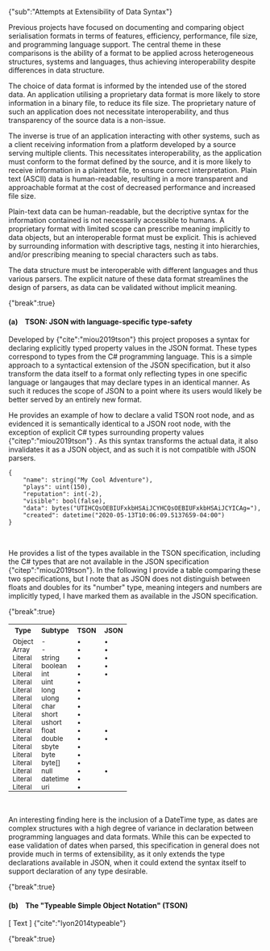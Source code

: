 {"sub":"Attempts at Extensibility of Data Syntax"}

Previous projects have focused on documenting and comparing object serialisation formats in terms of features, efficiency, performance, file size, and programming language support. The central theme in these comparisons is the ability of a format to be applied across heterogeneous structures, systems and languages, thus achieving interoperability despite differences in data structure.

The choice of data format is informed by the intended use of the stored data. An application utilising a proprietary data format is more likely to store information in a binary file, to reduce its file size. The proprietary nature of such an application does not necessitate interoperability, and thus transparency of the source data is a non-issue.

The inverse is true of an application interacting with other systems, such as a client receiving information from a platform developed by a source serving multiple clients. This necessitates interoperability, as the application must conform to the format defined by the source, and it is more likely to receive information in a plaintext file, to ensure correct interpretation. Plain text (ASCII) data is human-readable, resulting in a more transparent and approachable format at the cost of decreased performance and increased file size.

Plain-text data can be human-readable, but the decriptive syntax for the information contained is not necessarily accessible to humans. A proprietary format with limited scope can prescribe meaning implicitly to data objects, but an interoperable format must be explicit. This is achieved by surrounding information with descriptive tags, nesting it into hierarchies, and/or prescribing meaning to special characters such as tabs.

The data structure must be interoperable with different languages and thus various parsers. The explicit nature of these data format streamlines the design of parsers, as data can be validated without implicit meaning.

{"break":true}

#### (a)&emsp;TSON: JSON with language-specific type-safety

Developed by {"cite":"miou2019tson"} this project proposes a syntax for declaring explicitly typed property values in the JSON format. These types correspond to types from the C# programming language. This is a simple approach to a syntactical extension of the JSON specification, but it also transform the data itself to a format only reflecting types in one specific language or langauges that may declare types in an identical manner. As such it reduces the scope of JSON to a point where its users would likely be better served by an entirely new format.

He provides an example of how to declare a valid TSON root node, and as evidenced it is semantically identical to a JSON root node, with the exception of explicit C# types surrounding property values {"citep":"miou2019tson"} . As this syntax transforms the actual data, it also invalidates it as a JSON object, and as such it is not compatible with JSON parsers.

```
{
    "name": string("My Cool Adventure"),
    "plays": uint(150),
    "reputation": int(-2),
    "visible": bool(false),
    "data": bytes("UTIHCQsOEBIUFxkbHSAiJCYHCQsOEBIUFxkbHSAiJCYICAg="),
    "created": datetime("2020-05-13T10:06:09.5137659-04:00")
}
```

<br>

He provides a list of the types available in the TSON specification, including the C# types that are not available in the JSON specification {"citep":"miou2019tson"}. In the following I provide a table comparing these two specifications, but I note that as JSON does not distinguish between floats and doubles for its "number" type, meaning integers and numbers are implicitly typed, I have marked them as available in the JSON specification.

{"break":true}

<table style="width:100%">
<tr><th><sub>Type</sub></th><th><sub>Subtype</sub></th> <th><sub>TSON</sub></th><th><sub>JSON</sub></th></tr>
<tr  style="padding-bottom:0"><td style="padding-bottom:0"><sub>Object</sub></td><td style="padding-bottom:0"><sub>-</sub></td><td style="padding-bottom:0"><sub>•</sub></td><td style="padding-bottom:0"><sub>•</sub></td></tr>
<tr style="padding-bottom:0;padding-top:0;border:none"><td style="padding-bottom:0;padding-top:0;border:none"><sub>Array</sub></td><td style="padding-bottom:0;padding-top:0;border:none"><sub>-</sub></td><td style="padding-bottom:0;padding-top:0;border:none"><sub>•</sub></td><td style="padding-bottom:0;padding-top:0;border:none"><sub>•</sub></td></tr>
<tr style="padding-bottom:0;padding-top:0;border:none"><td style="padding-bottom:0;padding-top:0;border:none"><sub>Literal</sub></td><td style="padding-bottom:0;padding-top:0;border:none"><sub>string</sub></td><td style="padding-bottom:0;padding-top:0;border:none"><sub>•</sub></td><td style="padding-bottom:0;padding-top:0;border:none"><sub>•</sub></td></tr>
<tr style="padding-bottom:0;padding-top:0;border:none"><td style="padding-bottom:0;padding-top:0;border:none"><sub>Literal</sub></td><td style="padding-bottom:0;padding-top:0;border:none"><sub>boolean</sub></td><td style="padding-bottom:0;padding-top:0;border:none"><sub>•</sub></td><td style="padding-bottom:0;padding-top:0;border:none"><sub>•</sub></td></tr>
<tr style="padding-bottom:0;padding-top:0;border:none"><td style="padding-bottom:0;padding-top:0;border:none"><sub>Literal</sub></td><td style="padding-bottom:0;padding-top:0;border:none"><sub>int</sub></td><td style="padding-bottom:0;padding-top:0;border:none"><sub>•</sub></td><td style="padding-bottom:0;padding-top:0;border:none"><sub>•</sub></td></tr>
<tr style="padding-bottom:0;padding-top:0;border:none"><td style="padding-bottom:0;padding-top:0;border:none"><sub>Literal</sub></td><td style="padding-bottom:0;padding-top:0;border:none"><sub>uint</sub></td><td style="padding-bottom:0;padding-top:0;border:none"><sub>•</sub></td><td style="padding-bottom:0;padding-top:0;border:none"><sub></sub></td></tr>
<tr style="padding-bottom:0;padding-top:0;border:none"><td style="padding-bottom:0;padding-top:0;border:none"><sub>Literal</sub></td><td style="padding-bottom:0;padding-top:0;border:none"><sub>long</sub></td><td style="padding-bottom:0;padding-top:0;border:none"><sub>•</sub></td><td style="padding-bottom:0;padding-top:0;border:none"><sub></sub></td></tr>
<tr style="padding-bottom:0;padding-top:0;border:none"><td style="padding-bottom:0;padding-top:0;border:none"><sub>Literal</sub></td><td style="padding-bottom:0;padding-top:0;border:none"><sub>ulong</sub></td><td style="padding-bottom:0;padding-top:0;border:none"><sub>•</sub></td><td style="padding-bottom:0;padding-top:0;border:none"><sub></sub></td></tr>
<tr style="padding-bottom:0;padding-top:0;border:none"><td style="padding-bottom:0;padding-top:0;border:none"><sub>Literal</sub></td><td style="padding-bottom:0;padding-top:0;border:none"><sub>char</sub></td><td style="padding-bottom:0;padding-top:0;border:none"><sub>•</sub></td><td style="padding-bottom:0;padding-top:0;border:none"><sub></sub></td></tr>
<tr style="padding-bottom:0;padding-top:0;border:none"><td style="padding-bottom:0;padding-top:0;border:none"><sub>Literal</sub></td><td style="padding-bottom:0;padding-top:0;border:none"><sub>short</sub></td><td style="padding-bottom:0;padding-top:0;border:none"><sub>•</sub></td><td style="padding-bottom:0;padding-top:0;border:none"><sub></sub></td></tr>
<tr style="padding-bottom:0;padding-top:0;border:none"><td style="padding-bottom:0;padding-top:0;border:none"><sub>Literal</sub></td><td style="padding-bottom:0;padding-top:0;border:none"><sub>ushort</sub></td><td style="padding-bottom:0;padding-top:0;border:none"><sub>•</sub></td><td style="padding-bottom:0;padding-top:0;border:none"><sub></sub></td></tr>
<tr style="padding-bottom:0;padding-top:0;border:none"><td style="padding-bottom:0;padding-top:0;border:none"><sub>Literal</sub></td><td style="padding-bottom:0;padding-top:0;border:none"><sub>float</sub></td><td style="padding-bottom:0;padding-top:0;border:none"><sub>•</sub></td><td style="padding-bottom:0;padding-top:0;border:none"><sub>•</sub></td></tr>
<tr style="padding-bottom:0;padding-top:0;border:none"><td style="padding-bottom:0;padding-top:0;border:none"><sub>Literal</sub></td><td style="padding-bottom:0;padding-top:0;border:none"><sub>double</sub></td><td style="padding-bottom:0;padding-top:0;border:none"><sub>•</sub></td><td style="padding-bottom:0;padding-top:0;border:none"><sub>•</sub></td></tr>
<tr style="padding-bottom:0;padding-top:0;border:none"><td style="padding-bottom:0;padding-top:0;border:none"><sub>Literal</sub></td><td style="padding-bottom:0;padding-top:0;border:none"><sub>sbyte</sub></td><td style="padding-bottom:0;padding-top:0;border:none"><sub>•</sub></td><td style="padding-bottom:0;padding-top:0;border:none"><sub></sub></td></tr>
<tr style="padding-bottom:0;padding-top:0;border:none"><td style="padding-bottom:0;padding-top:0;border:none"><sub>Literal</sub></td><td style="padding-bottom:0;padding-top:0;border:none"><sub>byte</sub></td><td style="padding-bottom:0;padding-top:0;border:none"><sub>•</sub></td><td style="padding-bottom:0;padding-top:0;border:none"><sub></sub></td></tr>
<tr style="padding-bottom:0;padding-top:0;border:none"><td style="padding-bottom:0;padding-top:0;border:none"><sub>Literal</sub></td><td style="padding-bottom:0;padding-top:0;border:none"><sub>byte[]</sub></td><td style="padding-bottom:0;padding-top:0;border:none"><sub>•</sub></td><td style="padding-bottom:0;padding-top:0;border:none"><sub></sub></td></tr>
<tr style="padding-bottom:0;padding-top:0;border:none"><td style="padding-bottom:0;padding-top:0;border:none"><sub>Literal</sub></td><td style="padding-bottom:0;padding-top:0;border:none"><sub>null</sub></td><td style="padding-bottom:0;padding-top:0;border:none"><sub>•</sub></td><td style="padding-bottom:0;padding-top:0;border:none"><sub>•</sub></td></tr>
<tr style="padding-bottom:0;padding-top:0;border:none"><td style="padding-bottom:0;padding-top:0;border:none"><sub>Literal</sub></td><td style="padding-bottom:0;padding-top:0;border:none"><sub>datetime</sub></td><td style="padding-bottom:0;padding-top:0;border:none"><sub>•</sub></td><td style="padding-bottom:0;padding-top:0;border:none"><sub></sub></td></tr>
<tr style="padding-bottom:0;padding-top:0;border:none"><td style="padding-bottom:0;padding-top:0;border:none"><sub>Literal</sub></td><td style="padding-bottom:0;padding-top:0;border:none"><sub>uri</sub></td><td style="padding-bottom:0;padding-top:0;border:none"><sub>•</sub></td><td style="padding-bottom:0;padding-top:0;border:none"><sub></sub></td></tr>
</table>

<br>

An interesting finding here is the inclusion of a DateTime type, as dates are complex structures with a high degree of variance in declaration between programming languages and data formats. While this can be expected to ease validation of dates when parsed, this specification in general does not provide much in terms of extensibility, as it only extends the type declarations available in JSON, when it could extend the syntax itself to support declaration of any type desirable.

{"break":true}

#### (b)&emsp;The "Typeable Simple Object Notation" (TSON)

[ Text ] {"cite":"lyon2014typeable"}

{"break":true}